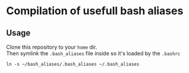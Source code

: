 # Compilation of usefull bash aliases
## Usage
Clone this repository to your `home` dir.  
Then symlink the `.bash_aliases` file inside so it's loaded by the `.bashrc`
```
ln -s ~/bash_aliases/.bash_aliases ~/.bash_aliases
```